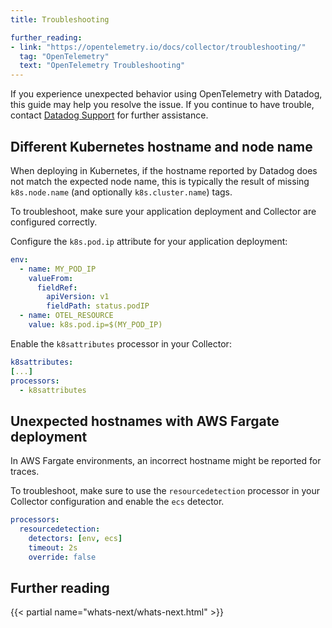 ```yaml
---
title: Troubleshooting

further_reading:
- link: "https://opentelemetry.io/docs/collector/troubleshooting/"
  tag: "OpenTelemetry"
  text: "OpenTelemetry Troubleshooting"
---
```


If you experience unexpected behavior using OpenTelemetry with Datadog, this guide may help you resolve the issue. If you continue to have trouble, contact [Datadog Support][1] for further assistance.

## Different Kubernetes hostname and node name

When deploying in Kubernetes, if the hostname reported by Datadog does not match the expected node name, this is typically the result of missing `k8s.node.name` (and optionally `k8s.cluster.name`) tags.

To troubleshoot, make sure your application deployment and Collector are configured correctly.

Configure the `k8s.pod.ip` attribute for your application deployment:

```yaml
env:
  - name: MY_POD_IP
    valueFrom:
      fieldRef:
        apiVersion: v1
        fieldPath: status.podIP
  - name: OTEL_RESOURCE
    value: k8s.pod.ip=$(MY_POD_IP)
```

Enable the `k8sattributes` processor in your Collector:

```yaml
k8sattributes:
[...]
processors:
  - k8sattributes
```

## Unexpected hostnames with AWS Fargate deployment

In AWS Fargate environments, an incorrect hostname might be reported for traces.

To troubleshoot, make sure to use the `resourcedetection` processor in your Collector configuration and enable the `ecs` detector.

```yaml
processors:
  resourcedetection:
    detectors: [env, ecs]
    timeout: 2s
    override: false
```

## Further reading

{{< partial name="whats-next/whats-next.html" >}}

[1]: /help/
